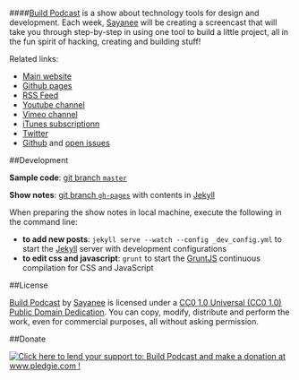 ####[Build Podcast](http://build-podcast.com) is a show about technology tools for design and development. Each week, [Sayanee](http://sayan.ee) will be creating a screencast that will take you through step-by-step in using one tool to build a little project, all in the fun spirit of hacking, creating and building stuff!

Related links:

- [Main website](http://build-podcast.com)
- [Github pages](http://sayanee.github.io/build-podcast)
- [RSS Feed](http://feeds.feedburner.com/BuildPodcastVideos)
- [Youtube channel](http://www.youtube.com/playlist?list=PL9wSRifxQqRrLalGxTs-8FmfftbueLk5u)
- [Vimeo channel](https://vimeo.com/channels/441355)
- [iTunes subscriptionn](https://itunes.apple.com/us/podcast/build-podcast-screencast/id538677863)
- [Twitter](http://twitter.com/buildpodcast)
- [Github](https://github.com/sayanee/build-podcast) and [open issues](https://github.com/sayanee/build-podcast/issues?page=1&state=open)

##Development

**Sample code**: [git branch `master`](https://github.com/sayanee/build-podcast)

**Show notes**: [git branch `gh-pages`](https://github.com/sayanee/build-podcast/tree/gh-pages) with contents in [Jekyll](http://jekyllrb.com/)

When preparing the show notes in local machine, execute the following in the command line:

   - **to add new posts**: `jekyll serve --watch --config _dev_config.yml` to start the [Jekyll](http://jekyllrb.com/) server with development configurations
   - **to edit css and javascript**: `grunt` to start the [GruntJS](http://gruntjs.com/) continuous compilation for CSS and JavaScript

##License

[Build Podcast](http://build-podcast.com/) by [Sayanee](http://sayan.ee/) is licensed under a [CC0 1.0 Universal (CC0 1.0) Public Domain Dedication](http://creativecommons.org/publicdomain/zero/1.0/). You can copy, modify, distribute and perform the work, even for commercial purposes, all without asking permission.


##Donate

<a href='http://www.pledgie.com/campaigns/19089'><img alt='Click here to lend your support to: Build Podcast and make a donation at www.pledgie.com !' src='http://www.pledgie.com/campaigns/19089.png?skin_name=chrome' border='0' /></a>
